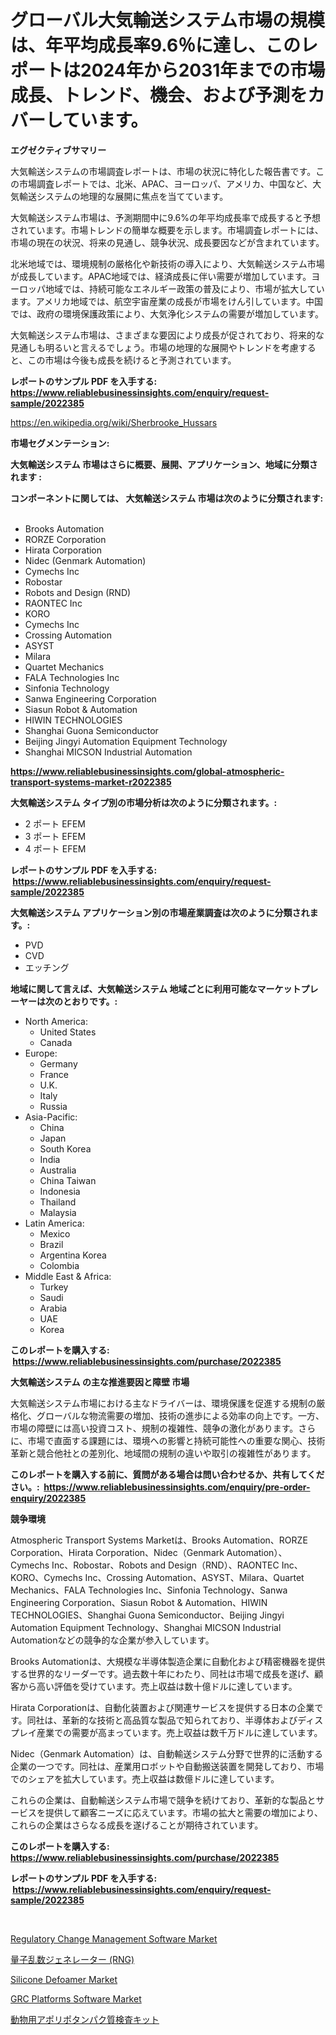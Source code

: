 <p><h1>グローバル大気輸送システム市場の規模は、年平均成長率9.6％に達し、このレポートは2024年から2031年までの市場成長、トレンド、機会、および予測をカバーしています。</h1></p><p><strong>エグゼクティブサマリー</strong></p>
<p><p>大気輸送システムの市場調査レポートは、市場の状況に特化した報告書です。この市場調査レポートでは、北米、APAC、ヨーロッパ、アメリカ、中国など、大気輸送システムの地理的な展開に焦点を当てています。</p><p>大気輸送システム市場は、予測期間中に9.6%の年平均成長率で成長すると予想されています。市場トレンドの簡単な概要を示します。市場調査レポートには、市場の現在の状況、将来の見通し、競争状況、成長要因などが含まれています。</p><p>北米地域では、環境規制の厳格化や新技術の導入により、大気輸送システム市場が成長しています。APAC地域では、経済成長に伴い需要が増加しています。ヨーロッパ地域では、持続可能なエネルギー政策の普及により、市場が拡大しています。アメリカ地域では、航空宇宙産業の成長が市場をけん引しています。中国では、政府の環境保護政策により、大気浄化システムの需要が増加しています。</p><p>大気輸送システム市場は、さまざまな要因により成長が促されており、将来的な見通しも明るいと言えるでしょう。市場の地理的な展開やトレンドを考慮すると、この市場は今後も成長を続けると予測されています。</p></p>
<p><strong>レポートのサンプル PDF を入手する: <a href="https://www.reliablebusinessinsights.com/enquiry/request-sample/2022385">https://www.reliablebusinessinsights.com/enquiry/request-sample/2022385</a></strong></p>
<p><a href="https://en.wikipedia.org/wiki/Sherbrooke_Hussars">https://en.wikipedia.org/wiki/Sherbrooke_Hussars</a></p>
<p><strong>市場セグメンテーション:</strong></p>
<p><strong> 大気輸送システム 市場はさらに概要、展開、アプリケーション、地域に分類されます :</strong></p>
<p><strong>コンポーネントに関しては、 大気輸送システム 市場は次のように分類されます: &nbsp;</strong></p>
<p><ul><li>Brooks Automation</li><li>RORZE Corporation</li><li>Hirata Corporation</li><li>Nidec (Genmark Automation)</li><li>Cymechs Inc</li><li>Robostar</li><li>Robots and Design (RND)</li><li>RAONTEC Inc</li><li>KORO</li><li>Cymechs Inc</li><li>Crossing Automation</li><li>ASYST</li><li>Milara</li><li>Quartet Mechanics</li><li>FALA Technologies Inc</li><li>Sinfonia Technology</li><li>Sanwa Engineering Corporation</li><li>Siasun Robot & Automation</li><li>HIWIN TECHNOLOGIES</li><li>Shanghai Guona Semiconductor</li><li>Beijing Jingyi Automation Equipment Technology</li><li>Shanghai MICSON Industrial Automation</li></ul></p>
<p><strong><a href="https://www.reliablebusinessinsights.com/global-atmospheric-transport-systems-market-r2022385">https://www.reliablebusinessinsights.com/global-atmospheric-transport-systems-market-r2022385</a></strong></p>
<p><strong> 大気輸送システム タイプ別の市場分析は次のように分類されます。:</strong></p>
<p><ul><li>2 ポート EFEM</li><li>3 ポート EFEM</li><li>4 ポート EFEM</li></ul></p>
<p><strong>レポートのサンプル PDF を入手する: &nbsp;<a href="https://www.reliablebusinessinsights.com/enquiry/request-sample/2022385">https://www.reliablebusinessinsights.com/enquiry/request-sample/2022385</a></strong></p>
<p><strong> 大気輸送システム アプリケーション別の市場産業調査は次のように分類されます。:</strong></p>
<p><ul><li>PVD</li><li>CVD</li><li>エッチング</li></ul></p>
<p><strong>地域に関して言えば、大気輸送システム 地域ごとに利用可能なマーケットプレーヤーは次のとおりです。:</strong></p>
<p><ul>
    <li>
        North America:
        <ul>
            <li>United States</li>
            <li>Canada</li>
        </ul>
    </li>
    <li>
        Europe:
        <ul>
            <li>Germany</li>
            <li>France</li>
            <li>U.K.</li>
            <li>Italy</li>
            <li>Russia</li>
        </ul>
    </li>
    <li>
        Asia-Pacific:
        <ul>
            <li>China</li>
            <li>Japan</li>
            <li>South Korea</li>
            <li>India</li>
            <li>Australia</li>
            <li>China Taiwan</li>
            <li>Indonesia</li>
            <li>Thailand</li>
            <li>Malaysia</li>
        </ul>
    </li>
    <li>
        Latin America:
        <ul>
            <li>Mexico</li>
            <li>Brazil</li>
            <li>Argentina Korea</li>
            <li>Colombia</li>
        </ul>
    </li>
    <li>
        Middle East & Africa:
        <ul>
            <li>Turkey</li>
            <li>Saudi</li>
            <li>Arabia</li>
            <li>UAE</li>
            <li>Korea</li>
        </ul>
    </li>
    </ul></p>
<p><strong>このレポートを購入する: &nbsp;<a href="https://www.reliablebusinessinsights.com/purchase/2022385">https://www.reliablebusinessinsights.com/purchase/2022385</a></strong></p>
<p><strong>大気輸送システム の主な推進要因と障壁 市場</strong></p>
<p><p>大気輸送システム市場における主なドライバーは、環境保護を促進する規制の厳格化、グローバルな物流需要の増加、技術の進歩による効率の向上です。一方、市場の障壁には高い投資コスト、規制の複雑性、競争の激化があります。さらに、市場で直面する課題には、環境への影響と持続可能性への重要な関心、技術革新と競合他社との差別化、地域間の規制の違いや取引の複雑性があります。</p></p>
<p><strong>このレポートを購入する前に、質問がある場合は問い合わせるか、共有してください。:&nbsp; <a href="https://www.reliablebusinessinsights.com/enquiry/pre-order-enquiry/2022385">https://www.reliablebusinessinsights.com/enquiry/pre-order-enquiry/2022385</a></strong></p>
<p><strong>競争環境</strong></p>
<p><p>Atmospheric Transport Systems Marketは、Brooks Automation、RORZE Corporation、Hirata Corporation、Nidec（Genmark Automation）、Cymechs Inc、Robostar、Robots and Design（RND）、RAONTEC Inc、KORO、Cymechs Inc、Crossing Automation、ASYST、Milara、Quartet Mechanics、FALA Technologies Inc、Sinfonia Technology、Sanwa Engineering Corporation、Siasun Robot & Automation、HIWIN TECHNOLOGIES、Shanghai Guona Semiconductor、Beijing Jingyi Automation Equipment Technology、Shanghai MICSON Industrial Automationなどの競争的な企業が参入しています。</p><p>Brooks Automationは、大規模な半導体製造企業に自動化および精密機器を提供する世界的なリーダーです。過去数十年にわたり、同社は市場で成長を遂げ、顧客から高い評価を受けています。売上収益は数十億ドルに達しています。</p><p>Hirata Corporationは、自動化装置および関連サービスを提供する日本の企業です。同社は、革新的な技術と高品質な製品で知られており、半導体およびディスプレイ産業での需要が高まっています。売上収益は数千万ドルに達しています。</p><p>Nidec（Genmark Automation）は、自動輸送システム分野で世界的に活動する企業の一つです。同社は、産業用ロボットや自動搬送装置を開発しており、市場でのシェアを拡大しています。売上収益は数億ドルに達しています。</p><p>これらの企業は、自動輸送システム市場で競争を続けており、革新的な製品とサービスを提供して顧客ニーズに応えています。市場の拡大と需要の増加により、これらの企業はさらなる成長を遂げることが期待されています。</p></p>
<p><strong>このレポートを購入する: &nbsp; <a href="https://www.reliablebusinessinsights.com/purchase/2022385">https://www.reliablebusinessinsights.com/purchase/2022385</a></strong></p>
<p><strong>レポートのサンプル PDF を入手する: &nbsp;<a href="https://www.reliablebusinessinsights.com/enquiry/request-sample/2022385">https://www.reliablebusinessinsights.com/enquiry/request-sample/2022385</a></strong><strong></strong></p>
<p>&nbsp;</p>
<p><p><a href="https://github.com/mahnoor2003/Market-Research-Report-List-5/blob/main/regulatory-change-management-software-market.md">Regulatory Change Management Software Market</a></p><p><a href="https://github.com/RudyBoyer2017/Market-Research-Report-List-2/blob/main/2158835179635.md">量子乱数ジェネレーター (RNG)</a></p><p><a href="https://www.linkedin.com/pulse/global-silicone-defoamer-market-size-trends-analysis-71i0e">Silicone Defoamer Market</a></p><p><a href="https://github.com/BryceTownsendr/Market-Research-Report-List-5/blob/main/grc-platforms-software-market.md">GRC Platforms Software Market</a></p><p><a href="https://github.com/MosesSpinka1914/Market-Research-Report-List-2/blob/main/1160747179634.md">動物用アポリポタンパク質検査キット</a></p></p>